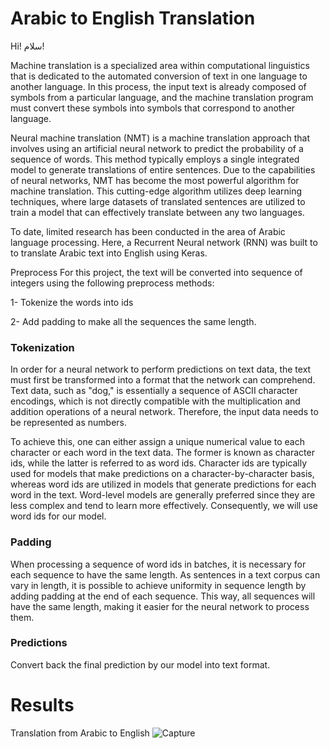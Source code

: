 # Arabic to English Translation
Hi! سلام!

Machine translation is a specialized area within computational linguistics that is dedicated to the automated conversion of text in one language to another language. In this process, the input text is already composed of symbols from a particular language, and the machine translation program must convert these symbols into symbols that correspond to another language.

Neural machine translation (NMT) is a machine translation approach that involves using an artificial neural network to predict the probability of a sequence of words. This method typically employs a single integrated model to generate translations of entire sentences. Due to the capabilities of neural networks, NMT has become the most powerful algorithm for machine translation. This cutting-edge algorithm utilizes deep learning techniques, where large datasets of translated sentences are utilized to train a model that can effectively translate between any two languages.

To date, limited research has been conducted in the area of Arabic language processing. Here, a Recurrent Neural network (RNN) was built to to translate Arabic text into English using Keras. 

Preprocess
For this project, the text will be converted into sequence of integers using the following preprocess methods: 

1- Tokenize the words into ids

2- Add padding to make all the sequences the same length.

### Tokenization

In order for a neural network to perform predictions on text data, the text must first be transformed into a format that the network can comprehend. Text data, such as "dog," is essentially a sequence of ASCII character encodings, which is not directly compatible with the multiplication and addition operations of a neural network. Therefore, the input data needs to be represented as numbers.

To achieve this, one can either assign a unique numerical value to each character or each word in the text data. The former is known as character ids, while the latter is referred to as word ids. Character ids are typically used for models that make predictions on a character-by-character basis, whereas word ids are utilized in models that generate predictions for each word in the text. Word-level models are generally preferred since they are less complex and tend to learn more effectively. Consequently, we will use word ids for our model.

### Padding

When processing a sequence of word ids in batches, it is necessary for each sequence to have the same length. As sentences in a text corpus can vary in length, it is possible to achieve uniformity in sequence length by adding padding at the end of each sequence. This way, all sequences will have the same length, making it easier for the neural network to process them.

### Predictions 

Convert back the final prediction by our model into text format.

# Results 
Translation from Arabic to English
![Capture](https://user-images.githubusercontent.com/39967400/226687796-914205c0-5ec7-4963-b9ab-e3874a4a6da9.PNG)

